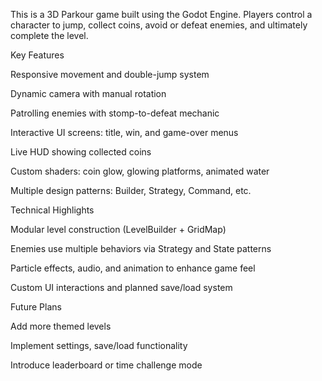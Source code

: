 
This is a 3D Parkour game built using the Godot Engine. Players control a character to jump, collect coins, avoid or defeat enemies, and ultimately complete the level.



 Key Features
 
Responsive movement and double-jump system

Dynamic camera with manual rotation

Patrolling enemies with stomp-to-defeat mechanic

Interactive UI screens: title, win, and game-over menus

Live HUD showing collected coins

Custom shaders: coin glow, glowing platforms, animated water

Multiple design patterns: Builder, Strategy, Command, etc.



 Technical Highlights
 
Modular level construction (LevelBuilder + GridMap)

Enemies use multiple behaviors via Strategy and State patterns

Particle effects, audio, and animation to enhance game feel

Custom UI interactions and planned save/load system



 Future Plans
 
Add more themed levels

Implement settings, save/load functionality

Introduce leaderboard or time challenge mode
